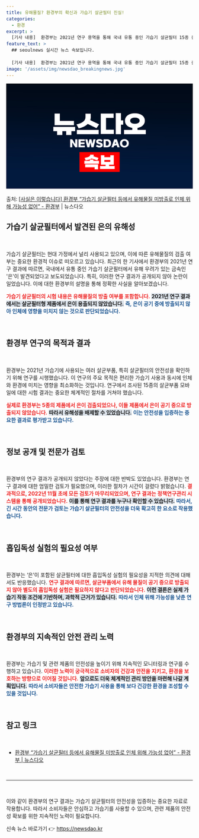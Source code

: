 ```yaml
---
title: 유해물질? 환경부의 확신과 가습기 살균필터 진실!
categories:
  - 환경
excerpt: >
  [기사 내용]  환경부는 2021년 연구 용역을 통해 국내 유통 중인 가습기 살균필터 15종 중 5종에서 유…
feature_text: >
  ## seoulnews 실시간 뉴스 속보입니다.

  [기사 내용]  환경부는 2021년 연구 용역을 통해 국내 유통 중인 가습기 살균필터 15종 중 5종에서 유…
image: '/assets/img/newsdao_breakingnews.jpg'
---
```


![뉴스다오 속보](/assets/img/newsdao_breakingnews.jpg)

<p>출처: <a href="https://newsdao.kr/2126" rel="dofollow">[사실은 이렇습니다] 환경부 “가습기 살균필터 등에서 유해물질 미방출로 인체 위해 가능성 없어” - 환경부</a> | 뉴스다오</p>

<h2 data-ke-size="size26">가습기 살균필터에서 발견된 은의 유해성</h2>

<p data-ke-size="size16">&nbsp;</p>

가습기 살균필터는 현대 가정에서 널리 사용되고 있으며, 이에 따른 유해물질의 검출 여부는 중요한 환경적 이슈로 떠오르고 있습니다. 최근의 한 기사에서 환경부의 2021년 연구 결과에 따르면, 국내에서 유통 중인 가습기 살균필터에서 유해 우려가 있는 금속인 '은'이 발견되었다고 보도되었습니다. 특히, 이러한 연구 결과가 공개되지 않아 논란이 일었습니다. 이에 대한 환경부의 설명을 통해 정확한 사실을 알아보겠습니다.

<b><span style="color: #ee2323;">가습기 살균필터의 시험 내용은 유해물질의 방출 여부를 포함합니다.</span></b> <b><span style="background-color: #21538527;">2021년 연구 결과에서는 살균필터형 제품에서 은이 용출되지 않았습니다.</span></b> <b><span style="color: #1a5490;">즉, 은이 공기 중에 방출되지 않아 인체에 영향을 미치지 않는 것으로 판단되었습니다.</span></b>

<p data-ke-size="size16">&nbsp;</p>

<h2 data-ke-size="size26">환경부 연구의 목적과 결과</h2>

<p data-ke-size="size16">&nbsp;</p>

환경부는 2021년 가습기에 사용되는 여러 살균부품, 특히 살균필터의 안전성을 확인하기 위해 연구를 시행했습니다. 이 연구의 주요 목적은 편리한 가습기 사용과 동시에 인체와 환경에 미치는 영향을 최소화하는 것입니다. 연구에서 조사된 15종의 살균부품 모바일에 대한 시험 결과는 중요한 체계적인 절차를 거쳐야 했습니다.

<b><span style="color: #ee2323;">실제로 환경부는 5종의 제품에서 은이 검출되었으나, 이들 제품에서 은이 공기 중으로 방출되지 않았습니다.</span></b> <b><span style="background-color: #21538527;">따라서 유해성을 배제할 수 있었습니다.</span></b> <b><span style="color: #1a5490;">이는 안전성을 입증하는 중요한 결과로 평가받고 있습니다.</span></b>

<p data-ke-size="size16">&nbsp;</p>

<h2 data-ke-size="size26">정보 공개 및 전문가 검토</h2>

<p data-ke-size="size16">&nbsp;</p>

환경부의 연구 결과가 공개되지 않았다는 주장에 대한 반박도 있었습니다. 환경부는 연구 결과에 대한 엄밀한 검토가 필요했으며, 이러한 절차가 시간이 걸렸다 밝혔습니다. <b><span style="color: #ee2323;">결과적으로, 2022년 11월 초에 모든 검토가 마무리되었으며, 연구 결과는 정책연구관리 시스템을 통해 공개되었습니다.</span></b> <b><span style="background-color: #21538527;">이를 통해 연구 결과를 누구나 확인할 수 있습니다.</span></b> <b><span style="color: #1a5490;">따라서, 긴 시간 동안의 전문가 검토는 가습기 살균필터의 안전성을 더욱 확고히 한 요소로 작용했습니다.</span></b>

<p data-ke-size="size16">&nbsp;</p>

<h2 data-ke-size="size26">흡입독성 실험의 필요성 여부</h2>

<p data-ke-size="size16">&nbsp;</p>

환경부는 ‘은’이 포함된 살균필터에 대한 흡입독성 실험의 필요성을 지적한 의견에 대해서도 반응했습니다. <b><span style="color: #ee2323;">연구 결과에 따르면, 살균부품에서 유해 물질이 공기 중으로 방출되지 않아 별도의 흡입독성 실험은 필요하지 않다고 판단되었습니다.</span></b> <b><span style="background-color: #21538527;">이런 결론은 실제 가습기 작동 조건에 기반하며, 과학적 근거가 있습니다.</span></b> <b><span style="color: #1a5490;">따라서 인체 위해 가능성을 낮춘 연구 방법론이 인정받고 있습니다.</span></b>

<p data-ke-size="size16">&nbsp;</p>

<h2 data-ke-size="size26">환경부의 지속적인 안전 관리 노력</h2>

<p data-ke-size="size16">&nbsp;</p>

환경부는 가습기 및 관련 제품의 안전성을 높이기 위해 지속적인 모니터링과 연구를 수행하고 있습니다. <b><span style="color: #ee2323;">이러한 노력이 궁극적으로 소비자의 건강과 안전을 지키고, 환경을 보호하는 방향으로 이어질 것입니다.</span></b> <b><span style="background-color: #21538527;">앞으로도 더욱 체계적인 관리 방안을 마련해 나갈 계획입니다.</span></b> <b><span style="color: #1a5490;">따라서 소비자들은 안전한 가습기 사용을 통해 보다 건강한 환경을 조성할 수 있을 것입니다.</span></b>

<p data-ke-size="size16">&nbsp;</p>

<h2 data-ke-size="size26">참고 링크</h2>

<p data-ke-size="size16">&nbsp;</p>

<ul>
    <li><a href="https://newsdao.kr/2126" target="_blank">환경부 “가습기 살균필터 등에서 유해물질 미방출로 인체 위해 가능성 없어” - 환경부 | 뉴스다오</a></li>
</ul>

<p data-ke-size="size16">&nbsp;</p>

<hr>

<p data-ke-size="size16">&nbsp;</p>

이와 같이 환경부의 연구 결과는 가습기 살균필터의 안전성을 입증하는 중요한 자료로 작용합니다. 따라서 소비자들은 안심하고 가습기를 사용할 수 있으며, 관련 제품의 안전성 확보를 위한 지속적인 노력이 필요합니다. 

신속 뉴스 바로가기 👉 <a href="https://newsdao.kr" rel="dofollow">https://newsdao.kr</a>


